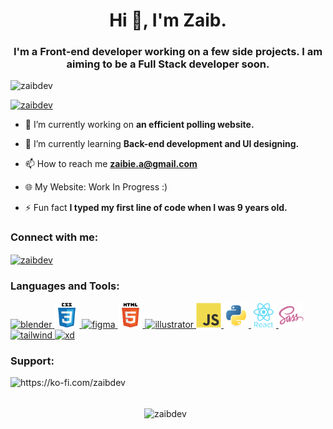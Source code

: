 <h1 align="center">Hi 👋, I'm Zaib.</h1>
<h3 align="center">I'm a Front-end developer working on a few side projects. I am aiming to be a Full Stack developer soon.</h3>

<p align="left"> <img src="https://komarev.com/ghpvc/?username=zaibdev&label=Profile%20views&color=0e75b6&style=flat" alt="zaibdev" /> </p>

<p align="left"> <a href="https://twitter.com/zaibdev" target="blank"><img src="https://img.shields.io/twitter/follow/zaibdev?logo=twitter&style=for-the-badge" alt="zaibdev" /></a> </p>

- 🔭 I’m currently working on **an efficient polling website.**

- 🌱 I’m currently learning **Back-end development and UI designing.**

- 📫 How to reach me **zaibie.a@gmail.com**

- 🌐 My Website: Work In Progress :)

- ⚡ Fun fact **I typed my first line of code when I was 9 years old.**

<h3 align="left">Connect with me:</h3>
<p align="left">
<a href="https://twitter.com/zaibdev" target="blank"><img align="center" src="https://raw.githubusercontent.com/rahuldkjain/github-profile-readme-generator/master/src/images/icons/Social/twitter.svg" alt="zaibdev" height="30" width="40" /></a>
</p>

<h3 align="left">Languages and Tools:</h3>
<p align="left"> <a href="https://www.blender.org/" target="_blank" rel="noreferrer"> <img src="https://download.blender.org/branding/community/blender_community_badge_white.svg" alt="blender" width="40" height="40"/> </a> <a href="https://www.w3schools.com/css/" target="_blank" rel="noreferrer"> <img src="https://raw.githubusercontent.com/devicons/devicon/master/icons/css3/css3-original-wordmark.svg" alt="css3" width="40" height="40"/> </a> <a href="https://www.figma.com/" target="_blank" rel="noreferrer"> <img src="https://www.vectorlogo.zone/logos/figma/figma-icon.svg" alt="figma" width="40" height="40"/> </a> <a href="https://www.w3.org/html/" target="_blank" rel="noreferrer"> <img src="https://raw.githubusercontent.com/devicons/devicon/master/icons/html5/html5-original-wordmark.svg" alt="html5" width="40" height="40"/> </a> <a href="https://www.adobe.com/in/products/illustrator.html" target="_blank" rel="noreferrer"> <img src="https://www.vectorlogo.zone/logos/adobe_illustrator/adobe_illustrator-icon.svg" alt="illustrator" width="40" height="40"/> </a> <a href="https://developer.mozilla.org/en-US/docs/Web/JavaScript" target="_blank" rel="noreferrer"> <img src="https://raw.githubusercontent.com/devicons/devicon/master/icons/javascript/javascript-original.svg" alt="javascript" width="40" height="40"/> </a> <a href="https://www.python.org" target="_blank" rel="noreferrer"> <img src="https://raw.githubusercontent.com/devicons/devicon/master/icons/python/python-original.svg" alt="python" width="40" height="40"/> </a> <a href="https://reactjs.org/" target="_blank" rel="noreferrer"> <img src="https://raw.githubusercontent.com/devicons/devicon/master/icons/react/react-original-wordmark.svg" alt="react" width="40" height="40"/> </a> <a href="https://sass-lang.com" target="_blank" rel="noreferrer"> <img src="https://raw.githubusercontent.com/devicons/devicon/master/icons/sass/sass-original.svg" alt="sass" width="40" height="40"/> </a> <a href="https://tailwindcss.com/" target="_blank" rel="noreferrer"> <img src="https://www.vectorlogo.zone/logos/tailwindcss/tailwindcss-icon.svg" alt="tailwind" width="40" height="40"/> </a> <a href="https://www.adobe.com/products/xd.html" target="_blank" rel="noreferrer"> <img src="https://cdn.worldvectorlogo.com/logos/adobe-xd.svg" alt="xd" width="40" height="40"/> </a> </p>

<h3 align="left">Support:</h3>
<p><a href="https://ko-fi.com/https://ko-fi.com/zaibdev"> <img align="left" src="https://cdn.ko-fi.com/cdn/kofi3.png?v=3" height="50" width="210" alt="https://ko-fi.com/zaibdev" /></a></p><br><br>

<p>&nbsp;<img align="center" src="https://github-readme-stats.vercel.app/api?username=zaibdev&show_icons=true&locale=en" alt="zaibdev" /></p>
